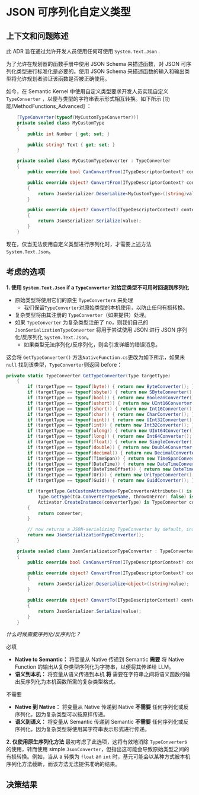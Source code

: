 
# JSON 可序列化自定义类型

## 上下文和问题陈述

此 ADR 旨在通过允许开发人员使用任何可使用 `System.Text.Json` .

为了允许在规划器的函数手册中使用 JSON Schema 来描述函数，对 JSON 可序列化类型进行标准化是必要的。使用 JSON Schema 来描述函数的输入和输出类型将允许规划者验证该函数是否被正确使用。

如今，在 Semantic Kernel 中使用自定义类型要求开发人员实现自定义 `TypeConverter` ，以便与类型的字符串表示形式相互转换。如下所示 [功能/MethodFunctions_Advanced] ：

```csharp
    [TypeConverter(typeof(MyCustomTypeConverter))]
    private sealed class MyCustomType
    {
        public int Number { get; set; }

        public string? Text { get; set; }
    }

    private sealed class MyCustomTypeConverter : TypeConverter
    {
        public override bool CanConvertFrom(ITypeDescriptorContext? context, Type sourceType) => true;

        public override object? ConvertFrom(ITypeDescriptorContext? context, CultureInfo? culture, object value)
        {
            return JsonSerializer.Deserialize<MyCustomType>((string)value);
        }

        public override object? ConvertTo(ITypeDescriptorContext? context, CultureInfo? culture, object? value, Type destinationType)
        {
            return JsonSerializer.Serialize(value);
        }
    }
```

现在，仅当无法使用自定义类型进行序列化时，才需要上述方法 `System.Text.Json`。

## 考虑的选项

**1. 使用 `System.Text.Json` if a `TypeConverter` 对给定类型不可用时回退到序列化**

- 原始类型将使用它们的原生 `TypeConverter`s 来处理
  - 我们保留`TypeConverter`对原始类型的本机使用，以防止任何有损转换。
- 复杂类型将由其注册的 `TypeConverter`（如果提供）处理。
- 如果 `TypeConverter` 为复杂类型注册了 no，则我们自己的 `JsonSerializationTypeConverter` 将用于尝试使用 JSON 进行 JSON 序列化/反序列化 `System.Text.Json`。
  - 如果类型无法序列化/反序列化，则会引发详细的错误消息。

这会将 `GetTypeConverter()` 方法`NativeFunction.cs`更改为如下所示，如果未 `null` 找到该类型，`TypeConverter`则返回  before：

```csharp
private static TypeConverter GetTypeConverter(Type targetType)
    {
        if (targetType == typeof(byte)) { return new ByteConverter(); }
        if (targetType == typeof(sbyte)) { return new SByteConverter(); }
        if (targetType == typeof(bool)) { return new BooleanConverter(); }
        if (targetType == typeof(ushort)) { return new UInt16Converter(); }
        if (targetType == typeof(short)) { return new Int16Converter(); }
        if (targetType == typeof(char)) { return new CharConverter(); }
        if (targetType == typeof(uint)) { return new UInt32Converter(); }
        if (targetType == typeof(int)) { return new Int32Converter(); }
        if (targetType == typeof(ulong)) { return new UInt64Converter(); }
        if (targetType == typeof(long)) { return new Int64Converter(); }
        if (targetType == typeof(float)) { return new SingleConverter(); }
        if (targetType == typeof(double)) { return new DoubleConverter(); }
        if (targetType == typeof(decimal)) { return new DecimalConverter(); }
        if (targetType == typeof(TimeSpan)) { return new TimeSpanConverter(); }
        if (targetType == typeof(DateTime)) { return new DateTimeConverter(); }
        if (targetType == typeof(DateTimeOffset)) { return new DateTimeOffsetConverter(); }
        if (targetType == typeof(Uri)) { return new UriTypeConverter(); }
        if (targetType == typeof(Guid)) { return new GuidConverter(); }

        if (targetType.GetCustomAttribute<TypeConverterAttribute>() is TypeConverterAttribute tca &&
            Type.GetType(tca.ConverterTypeName, throwOnError: false) is Type converterType &&
            Activator.CreateInstance(converterType) is TypeConverter converter)
        {
            return converter;
        }

        // now returns a JSON-serializing TypeConverter by default, instead of returning null
        return new JsonSerializationTypeConverter();
    }

    private sealed class JsonSerializationTypeConverter : TypeConverter
    {
        public override bool CanConvertFrom(ITypeDescriptorContext? context, Type sourceType) => true;

        public override object? ConvertFrom(ITypeDescriptorContext? context, CultureInfo? culture, object value)
        {
            return JsonSerializer.Deserialize<object>((string)value);
        }

        public override object? ConvertTo(ITypeDescriptorContext? context, CultureInfo? culture, object? value, Type destinationType)
        {
            return JsonSerializer.Serialize(value);
        }
    }

```

_什么时候需要序列化/反序列化？_

必填

- **Native to Semantic：** 将变量从 Native 传递到 Semantic **需要** 将 Native Function 的输出从复杂类型序列化为字符串，以便将其传递给 LLM。
- **语义到本机：** 将变量从语义传递到本机 **将** 需要在字符串之间将语义函数的输出反序列化为本机函数所需的复杂类型格式。

不需要

- **Native 到 Native：** 将变量从 Native 传递到 Native **不需要** 任何序列化或反序列化，因为复杂类型可以按原样传递。
- **语义到语义：** 将变量从 Semantic 传递到 Semantic **不需要** 任何序列化或反序列化，因为复杂类型将使用其字符串表示形式进行传递。

**2. 仅使用原生序列化方法**
最初考虑了此选项，这将有效地消除 `TypeConverter`s 的使用，转而使用 simple `JsonConverter`，但指出这可能会导致原始类型之间的有损转换。例如，当从 a 转换为 `float` an `int` 时，基元可能会以某种方式被本机序列化方法截断，而该方法无法提供准确的结果。

## 决策结果
